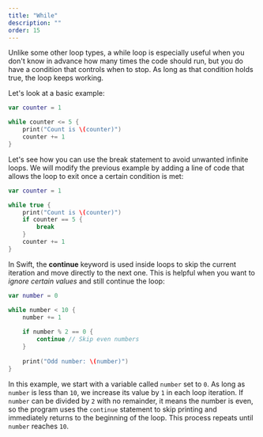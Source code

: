```yaml
---
title: "While"
description: ""
order: 15
---
```


Unlike some other loop types, a while loop is especially useful when you don't know in advance how many times the code should run, but you do have a condition that controls when to stop. As long as that condition holds true, the loop keeps working.

Let's look at a basic example: 

```swift
var counter = 1

while counter <= 5 {
    print("Count is \(counter)")
    counter += 1
}
```

Let's see how you can use the break statement to avoid unwanted infinite loops. We will modify the previous example by adding a line of code that allows the loop to exit once a certain condition is met:

```swift
var counter = 1

while true {
    print("Count is \(counter)")
    if counter == 5 {
        break
    }
    counter += 1
}
```

In Swift, the **continue** keyword is used inside loops to skip the current iteration and move directly to the next one. This is helpful when you want to _ignore certain values_ and still continue the loop:

```swift
var number = 0

while number < 10 {
    number += 1
    
    if number % 2 == 0 {
        continue // Skip even numbers
    }
    
    print("Odd number: \(number)")
}
```

In this example, we start with a variable called `number` set to `0`. As long as `number` is less than `10`, we increase its value by `1` in each loop iteration. If `number` can be divided by `2` with no remainder, it means the number is even, so the program uses the `continue` statement to skip printing and immediately returns to the beginning of the loop. This process repeats until `number` reaches `10`.

